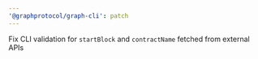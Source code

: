 ```yaml
---
'@graphprotocol/graph-cli': patch
---
```


Fix CLI validation for `startBlock` and `contractName` fetched from external APIs
